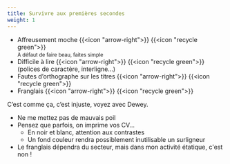 ```yaml
---
title: Survivre aux premières secondes
weight: 1
---
```

- Affreusement moche {{<icon "arrow-right">}} {{<icon "recycle green">}}\
  <small>À défaut de faire beau, faites simple</small>
- Difficile à lire {{<icon "arrow-right">}} {{<icon "recycle green">}}\
  (polices de caractère, interligne...)
- Fautes d’orthographe sur les titres {{<icon "arrow-right">}} {{<icon "recycle green">}}
- Franglais {{<icon "arrow-right">}} {{<icon "recycle green">}}

C’est comme ça, c’est injuste, voyez avec Dewey.

<aside class="notes">

- Ne me mettez pas de mauvais poil
- Pensez que parfois, on imprime vos CV...
  - En noir et blanc, attention aux contrastes
  - Un fond couleur rendra possiblement inutilisable un surligneur
- Le franglais dépendra du secteur, mais dans mon activité étatique, c'est non !

</aside>
